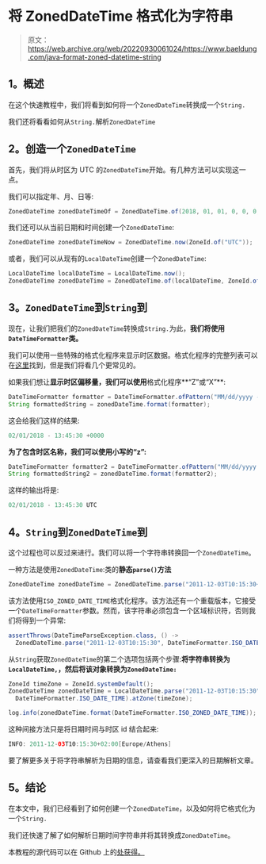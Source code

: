 # 将 ZonedDateTime 格式化为字符串

> 原文：<https://web.archive.org/web/20220930061024/https://www.baeldung.com/java-format-zoned-datetime-string>

## 1。概述

在这个快速教程中，我们将看到如何将一个`ZonedDateTime`转换成一个`String.`

我们还将看看如何从`String.`解析`ZonedDateTime`

## 2。创造一个`ZonedDateTime`

首先，我们将从时区为 UTC 的`ZonedDateTime`开始。有几种方法可以实现这一点。

我们可以指定年、月、日等:

```java
ZonedDateTime zonedDateTimeOf = ZonedDateTime.of(2018, 01, 01, 0, 0, 0, 0, ZoneId.of("UTC"));
```

我们还可以从当前日期和时间创建一个`ZonedDateTime`:

```java
ZonedDateTime zonedDateTimeNow = ZonedDateTime.now(ZoneId.of("UTC"));
```

或者，我们可以从现有的`LocalDateTime`创建一个`ZonedDateTime`:

```java
LocalDateTime localDateTime = LocalDateTime.now();
ZonedDateTime zonedDateTime = ZonedDateTime.of(localDateTime, ZoneId.of("UTC"));
```

## 3。`ZonedDateTime`到`String`到

现在，让我们把我们的`ZonedDateTime`转换成`String.`为此，**我们将使用`DateTimeFormatter`类。**

我们可以使用一些特殊的格式化程序来显示时区数据。格式化程序的完整列表可以在[这里](https://web.archive.org/web/20220627083749/https://docs.oracle.com/en/java/javase/11/docs/api/java.base/java/time/format/DateTimeFormatter.html)找到，但是我们将看几个更常见的。

如果我们想让**显示时区偏移量，我们可以使用**格式化程序**“Z”或“X”**:

```java
DateTimeFormatter formatter = DateTimeFormatter.ofPattern("MM/dd/yyyy - HH:mm:ss Z");
String formattedString = zonedDateTime.format(formatter);
```

这会给我们这样的结果:

```java
02/01/2018 - 13:45:30 +0000
```

**为了包含时区名称，我们可以使用小写的“z”:**

```java
DateTimeFormatter formatter2 = DateTimeFormatter.ofPattern("MM/dd/yyyy - HH:mm:ss z");
String formattedString2 = zonedDateTime.format(formatter2);
```

这样的输出将是:

```java
02/01/2018 - 13:45:30 UTC
```

## 4。`String`到`ZonedDateTime`到

这个过程也可以反过来进行。我们可以将一个字符串转换回一个`ZonedDateTime`。

一种方法是使用`ZonedDateTime`:类的**静态`parse()`方法**

```java
ZonedDateTime zonedDateTime = ZonedDateTime.parse("2011-12-03T10:15:30+01:00");
```

该方法使用`ISO_ZONED_DATE_TIME`格式化程序。该方法还有一个重载版本，它接受一个`DateTimeFormatter`参数。然而，该字符串必须包含一个区域标识符，否则我们将得到一个异常:

```java
assertThrows(DateTimeParseException.class, () -> 
  ZonedDateTime.parse("2011-12-03T10:15:30", DateTimeFormatter.ISO_DATE_TIME));
```

从`String`获取`ZonedDateTime`的第二个选项包括两个步骤:**将字符串转换为`LocalDateTime,`，然后将该对象转换为`ZonedDateTime:`**

```java
ZoneId timeZone = ZoneId.systemDefault();
ZonedDateTime zonedDateTime = LocalDateTime.parse("2011-12-03T10:15:30", 
  DateTimeFormatter.ISO_DATE_TIME).atZone(timeZone);

log.info(zonedDateTime.format(DateTimeFormatter.ISO_ZONED_DATE_TIME));
```

这种间接方法只是将日期时间与时区 id 结合起来:

```java
INFO: 2011-12-03T10:15:30+02:00[Europe/Athens]
```

要了解更多关于将字符串解析为日期的信息，请查看我们更深入的日期解析文章。

## 5。结论

在本文中，我们已经看到了如何创建一个`ZonedDateTime`，以及如何将它格式化为一个`String.`

我们还快速了解了如何解析日期时间字符串并将其转换成`ZonedDateTime`。

本教程的源代码可以在 Github 上的[处获得。](https://web.archive.org/web/20220627083749/https://github.com/eugenp/tutorials/tree/master/core-java-modules/core-java-datetime-string)